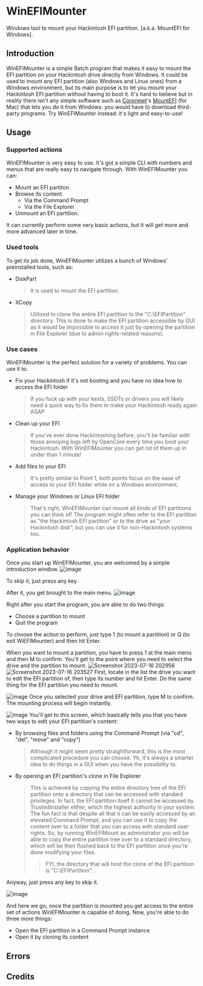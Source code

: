 # WinEFIMounter
Windows tool to mount your Hackintosh EFI partition.
[a.k.a. MountEFI for Windows].

## Introduction
WinEFIMounter is a simple Batch program that makes it easy to mount the EFI partition on your Hackintosh drive directly from Windows. It could be used to mount any EFI partition (also Windows and Linux ones) from a Windows environment, but its main purpose is to let you mount your Hackintosh EFI partition without having to boot it. It's hard to believe but in reality there isn't any simple software such as [Corpnewt](https://github.com/corpnewt)'s [MountEFI](https://github.com/corpnewt/MountEFI) (for Mac) that lets you do it from Windows: you would have to download third-party programs. Try WinEFIMounter instead: it's light and easy-to-use!


## Usage
### Supported actions
WinEFIMounter is very easy to use. It's got a simple CLI with numbers and menus that are really easy to navigate through.
With WinEFIMounter you can:
- Mount an EFI partiton
- Browse its content
  - Via the Command Prompt
  - Via the File Explorer
- Unmount an EFI partition.

It can currently perform some very basic actions, but it will get more and more advanced later in time.

### Used tools
To get its job done, WinEFIMounter utilizes a bunch of Windows' preinstalled tools, such as:
  - DiskPart
    > It is used to mount the EFI partition. 
  - XCopy
    > Utilized to clone the entire EFI partition to the "C:\EFIPartition" directory. This is done to make the EFI partition accessible by GUI as it would be impossible to access it just by opening the partition in File Explorer (due to admin rights-related reasons).

### Use cases
WinEFIMounter is the perfect solution for a variety of problems.
You can use it to:
- Fix your Hackintosh if it's not booting and you have no idea how to access the EFI folder
  > If you fuck up with your kexts, SSDTs or drivers you will likely need a quick way to fix them to make your Hackintosh ready again ASAP
- Clean up your EFI
  > If you've ever done Hackintoshing before, you'll be familiar with those annoying logs left by OpenCore every time you boot your Hackintosh. With WinEFIMounter you can get rid of them up in under than 1 minute!
- Add files to your EFI
  > It's pretty similar to Point 1, both points focus on the ease of access to your EFI folder while on a Windows environment.
- Manage your Windows or Linux EFI folder
  > That's right, WinEFIMounter can mount all kinds of EFI partitions you can think of!
  > The program might often refer to the EFI partition as "the Hackintosh EFI partition" or to the drive as "your Hackintosh disk", but you can use it for non-Hackintosh systems too.

### Application behavior
Once you start up WinEFIMounter, you are welcomed by a simple introduction window.
![image](https://github.com/franzageek/WinEFIMounter/assets/88248950/ef66e019-d72a-46d3-a22a-13cb6935fb7f)

To skip it, just press any key.


After it, you get brought to the main menu.
![image](https://github.com/franzageek/WinEFIMounter/assets/88248950/29ce972d-19be-45a3-b39d-95cfcb8004c3)

Right after you start the program, you are able to do two things:
- Choose a partition to mount
- Quit the program

To choose the action to perform, just type 1 (to mount a partition) or Q  (to exit WiEFIMounter) and then hit Enter.

When you want to mount a partition, you have to press 1 at the main menu and then M to confirm. You'll get to the point where you need to select the drive and the partition to mount.
![Screenshot 2023-07-16 202956](https://github.com/franzageek/WinEFIMounter/assets/88248950/cdceb712-3afd-465b-a8f7-43a524d12931)
![Screenshot 2023-07-16 203527](https://github.com/franzageek/WinEFIMounter/assets/88248950/65c5e495-3f59-4f65-a584-966f762a5ef0)
First, locate in the list the drive you want to edit the EFI partition of, then type its number and hit Enter.
Do the same thing for the EFI partition you need to mount.

![image](https://github.com/franzageek/WinEFIMounter/assets/88248950/d1109eef-0d9f-438a-a8bb-ffc472fbc02a)
Once you selected your drive and EFI partition, type M to confirm. The mounting process will begin instantly.

![image](https://github.com/franzageek/WinEFIMounter/assets/88248950/2735dfff-0ed2-4507-85b4-90fc38c38802)
You'll get to this screen, which basically tells you that you have two ways to edit your EFI partition's content:
- By browsing files and folders using the Command Prompt (via "cd", "del", "move" and "copy")
  > Although it might seem pretty straightforward, this is the most complicated procedure you can choose. Yk, it's always a smarter idea to do things in a GUI when you have the possibility to.
- By opening an EFI partition's clone in File Explorer
  > This is achieved by copying the entire directory tree of the EFI partition onto a directory that can be accessed with standard privileges. In fact, the EFI partition itself it cannot be accessed by TrustedInstaller either, which the highest authority in your system. The fun fact is that despite all that it can be easily accessed by an elevated Command Prompt, and you can use it to copy the content over to a folder that you can access with standard user rights. So, by running WinEFIMount as administrator you will be able to copy the entire partition tree over to a standard directory, which will be then flushed back to the EFI partition once you're done modifying your files.
  >  > FYI, the directory that will host the clone of the EFI partition is "C:\EFIPartition\".

Anyway, just press any key to skip it.


![image](https://github.com/franzageek/WinEFIMounter/assets/88248950/c3af8250-112b-4b40-930b-4ab54c21c14f)

And here we go, once the partition is mounted you get access to the entire set of actions WinEFIMounter is capable of doing.
Now, you're able to do three more things:
- Open the EFI partition in a Command Prompt instance
- Open it by cloning its content
## Errors
## Credits



